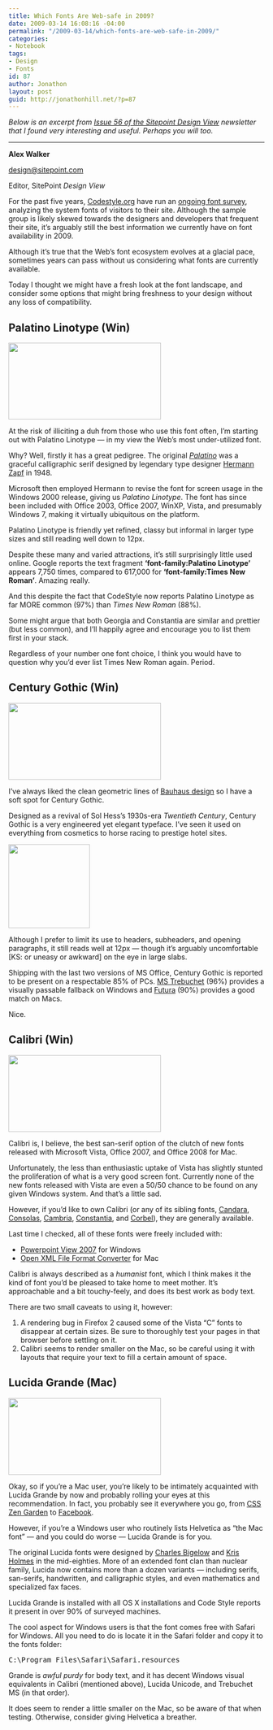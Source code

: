 ```yaml
---
title: Which Fonts Are Web-safe in 2009?
date: 2009-03-14 16:08:16 -04:00
permalink: "/2009-03-14/which-fonts-are-web-safe-in-2009/"
categories:
- Notebook
tags:
- Design
- Fonts
id: 87
author: Jonathon
layout: post
guid: http://jonathonhill.net/?p=87
---
```


_Below is an excerpt from <a href="http://www.sitepoint.com/newsletter/viewissue.php?id=5&issue=56" target="_blank">Issue 56 of the Sitepoint Design View</a> newsletter that I found very interesting and useful. Perhaps you will too._

* * *

**Alex Walker** 
  
<design@sitepoint.com>
  
Editor, SitePoint _Design View_</p> 

For the past five years, <a href="http://codestyle.org" target="_blank">Codestyle.org</a> have run an <a href="http://www.codestyle.org/css/font-family/sampler-CombinedResults.shtml" target="_blank">ongoing font survey</a>, analyzing the system fonts of visitors to their site. Although the sample group is likely skewed towards the designers and developers that frequent their site, it&#8217;s arguably still the best information we currently have on font availability in 2009.

Although it&#8217;s true that the Web&#8217;s font ecosystem evolves at a glacial pace, sometimes years can pass without us considering what fonts are currently available.

Today I thought we might have a fresh look at the font landscape, and consider some options that might bring freshness to your design without any loss of compatibility.

## Palatino Linotype (Win)

<img class="alignnone" title="Palatino Linotype" src="http://www.sitepoint.com/images/dv/56/font-palatino.jpg" alt="" width="300" height="151" />

At the risk of illiciting a duh from those who use this font often, I&#8217;m starting out with Palatino Linotype &#8212; in my view the Web&#8217;s most under-utilized font.

Why? Well, firstly it has a great pedigree. The original <a href="http://en.wikipedia.org/wiki/Palatino" target="_blank"><em>Palatino</em></a> was a graceful calligraphic serif designed by legendary type designer <a href="http://en.wikipedia.org/wiki/Hermann_Zapf" target="_blank">Hermann Zapf</a> in 1948.

Microsoft then employed Hermann to revise the font for screen usage in the Windows 2000 release, giving us _Palatino Linotype_. The font has since been included with Office 2003, Office 2007, WinXP, Vista, and presumably Windows 7, making it virtually ubiquitous on the platform.

Palatino Linotype is friendly yet refined, classy but informal in larger type sizes and still reading well down to 12px.

Despite these many and varied attractions, it&#8217;s still surprisingly little used online. Google reports the text fragment **&#8216;font-family:Palatino Linotype&#8217;** appears 7,750 times, compared to 617,000 for **&#8216;font-family:Times New Roman&#8217;**. Amazing really.

And this despite the fact that CodeStyle now reports Palatino Linotype as far MORE common (97%) than _Times New Roman_ (88%).

Some might argue that both Georgia and Constantia are similar and prettier (but less common), and I&#8217;ll happily agree and encourage you to list them first in your stack.

Regardless of your number one font choice, I think you would have to question why you&#8217;d ever list Times New Roman again. Period.

## Century Gothic (Win)

<img class="alignnone" title="Century Gothic" src="http://www.sitepoint.com/images/dv/56/font-centgothic.jpg" alt="" width="300" height="151" />

I&#8217;ve always liked the clean geometric lines of <a href="http://en.wikipedia.org/wiki/Bauhaus" target="_blank">Bauhaus design</a> so I have a soft spot for Century Gothic.

Designed as a revival of Sol Hess&#8217;s 1930s-era _Twentieth Century_, Century Gothic is a very engineered yet elegant typeface. I&#8217;ve seen it used on everything from cosmetics to horse racing to prestige hotel sites.

<img class="alignright" title="Century Gothic reads fine down to 12px" src="http://www.sitepoint.com/images/dv/56/font-centgothic-12.jpg" alt="" width="160" height="165" />

Although I prefer to limit its use to headers, subheaders, and opening paragraphs, it still reads well at 12px &#8212; though it&#8217;s arguably uncomfortable [KS: or uneasy or awkward] on the eye in large slabs.

Shipping with the last two versions of MS Office, Century Gothic is reported to be present on a respectable 85% of PCs. <a href="http://en.wikipedia.org/wiki/Trebuchet_MS" target="_blank">MS Trebuchet</a> (96%) provides a visually passable fallback on Windows and <a href="http://en.wikipedia.org/wiki/Futura_(typeface)" target="_blank">Futura</a> (90%) provides a good match on Macs.

Nice.

## Calibri (Win)

<img class="alignnone" title="Calibri" src="http://www.sitepoint.com/images/dv/56/font-calibri.jpg" alt="" width="300" height="151" />

Calibri is, I believe, the best san-serif option of the clutch of new fonts released with Microsoft Vista, Office 2007, and Office 2008 for Mac.

Unfortunately, the less than enthusiastic uptake of Vista has slightly stunted the proliferation of what is a very good screen font. Currently none of the new fonts released with Vista are even a 50/50 chance to be found on any given Windows system. And that&#8217;s a little sad.

However, if you&#8217;d like to own Calibri (or any of its sibling fonts, <a href="http://en.wikipedia.org/wiki/Candara" target="_blank">Candara</a>, <a href="http://en.wikipedia.org/wiki/Consolas" target="_blank">Consolas</a>, <a href="http://en.wikipedia.org/wiki/Cambria_(typeface)" target="_blank">Cambria</a>, <a href="http://en.wikipedia.org/wiki/Constantia_(typeface)" target="_blank">Constantia</a>, and <a href="http://en.wikipedia.org/wiki/Corbel_(typeface)" target="_blank">Corbel</a>), they are generally available.

Last time I checked, all of these fonts were freely included with:

  * <a href="http://www.microsoft.com/downloads/details.aspx?familyid=048dc840-14e1-467d-8dca-19d2a8fd7485&displaylang=en" target="_blank">Powerpoint View 2007</a> for Windows
  * <a href="http://www.microsoft.com/downloads/details.aspx?FamilyId=6B9238E1-CF69-48C4-BF2D-C4A8ACEEE520&displaylang=en" target="_blank">Open XML File Format Converter</a> for Mac

Calibri is always described as a _humanist_ font, which I think makes it the kind of font you&#8217;d be pleased to take home to meet mother. It&#8217;s approachable and a bit touchy-feely, and does its best work as body text.

There are two small caveats to using it, however:

  1. A rendering bug in Firefox 2 caused some of the Vista &#8220;C&#8221; fonts to disappear at certain sizes. Be sure to thoroughly test your pages in that browser before settling on it.
  2. Calibri seems to render smaller on the Mac, so be careful using it with layouts that require your text to fill a certain amount of space.

## Lucida Grande (Mac)

<img class="alignnone" title="Lucida Grande" src="http://www.sitepoint.com/images/dv/56/font-lucida-grande.jpg" alt="" width="300" height="151" />

Okay, so if you&#8217;re a Mac user, you&#8217;re likely to be intimately acquainted with Lucida Grande by now and probably rolling your eyes at this recommendation. In fact, you probably see it everywhere you go, from <a href="http://www.csszengarden.com/" target="_blank">CSS Zen Garden</a> to <a href="http://www.facebook.com/" target="_blank">Facebook</a>.

However, if you&#8217;re a Windows user who routinely lists Helvetica as &#8220;the Mac font&#8221; &#8212; and you could do worse &#8212; Lucida Grande is for you.

The original Lucida fonts were designed by <a href="http://en.wikipedia.org/wiki/Charles_Bigelow_(type_designer)" target="_blank">Charles Bigelow</a> and <a href="http://en.wikipedia.org/wiki/Kris_Holmes" target="_blank">Kris Holmes</a> in the mid-eighties. More of an extended font clan than nuclear family, Lucida now contains more than a dozen variants &#8212; including serifs, san-serifs, handwritten, and calligraphic styles, and even mathematics and specialized fax faces.

Lucida Grande is installed with all OS X installations and Code Style reports it present in over 90% of surveyed machines.

The cool aspect for Windows users is that the font comes free with Safari for Windows. All you need to do is locate it in the Safari folder and copy it to the fonts folder:

<pre>C:\Program Files\Safari\Safari.resources</pre>

Grande is _awful purdy_ for body text, and it has decent Windows visual equivalents in Calibri (mentioned above), Lucida Unicode, and Trebuchet MS (in that order).

It does seem to render a little smaller on the Mac, so be aware of that when testing. Otherwise, consider giving Helvetica a breather.